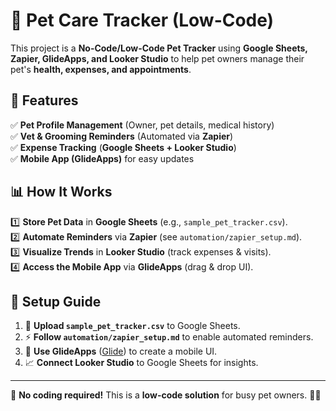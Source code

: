 # 🐾 Pet Care Tracker (Low-Code)

This project is a **No-Code/Low-Code Pet Tracker** using **Google Sheets, Zapier, GlideApps, and Looker Studio** to help pet owners manage their pet's **health, expenses, and appointments**.

## 🔹 Features
✅ **Pet Profile Management** (Owner, pet details, medical history)  
✅ **Vet & Grooming Reminders** (Automated via **Zapier**)  
✅ **Expense Tracking** (**Google Sheets + Looker Studio**)  
✅ **Mobile App (GlideApps)** for easy updates  

## 📊 How It Works
1️⃣ **Store Pet Data** in **Google Sheets** (e.g., `sample_pet_tracker.csv`).  
2️⃣ **Automate Reminders** via **Zapier** (see `automation/zapier_setup.md`).  
3️⃣ **Visualize Trends** in **Looker Studio** (track expenses & visits).  
4️⃣ **Access the Mobile App** via **GlideApps** (drag & drop UI).  

## 🚀 Setup Guide
1. 📂 **Upload `sample_pet_tracker.csv`** to Google Sheets.  
2. ⚡ **Follow `automation/zapier_setup.md`** to enable automated reminders.  
3. 📲 **Use GlideApps** ([Glide](https://www.glideapps.com/)) to create a mobile UI.  
4. 📈 **Connect Looker Studio** to Google Sheets for insights.  

---
📌 **No coding required!** This is a **low-code solution** for busy pet owners. 🐶🐱  
